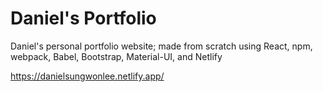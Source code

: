 # Daniel's Portfolio
Daniel's personal portfolio website; made from scratch using React, npm, webpack, Babel, Bootstrap, Material-UI, and Netlify

https://danielsungwonlee.netlify.app/
